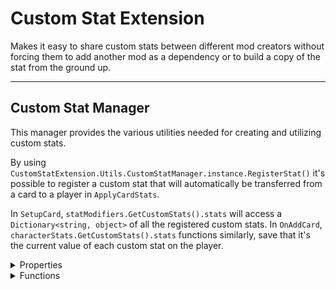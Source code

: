# Custom Stat Extension

Makes it easy to share custom stats between different mod creators without forcing them to add another mod as a dependency or to build a copy of the stat from the ground up.

----
## Custom Stat Manager

This manager provides the various utilities needed for creating and utilizing custom stats.

By using `CustomStatExtension.Utils.CustomStatManager.instance.RegisterStat()` it's possible to register a custom stat that will automatically be transferred from a card to a player in `ApplyCardStats`.

In `SetupCard`, `statModifiers.GetCustomStats().stats` will access a `Dictionary<string, object>` of all the registered custom stats. In `OnAddCard`, `characterStats.GetCustomStats().stats` functions similarly, save that it's the current value of each custom stat on the player.

<details>
<summary>Properties</summary>

### instance
```cs
CustomStatManager instance { get; }
```
#### Description
Static reference of the class for accessiblity purposes.

### RegisteredStats
```cs
ReadOnlyDictionary<string, object> RegisteredStats { get; }
```
#### Description
The currently registered stats and their default values.
</details>

<details>
<summary>Functions</summary>

### RegisterStat()
```cs
bool RegisterStat(string name, object defaultValue, Func<object, object, object> applyStatsOperation)
```
#### Description
Registers a stat with the Custom Stat Manager for automated usage.

Returns true if the stat is added, or false if a stat with that name existed already.

#### Parameters
- *string* `name` the name of the stat.
- *object* `defaultValue` the default value that the stat is initialized with.
- *Func<object, object, object>* `applyStatsOperation` the function run in `ApplyCardStats` to transfer values from the card to the player.
  - *object* `currentValue` the current value on the player.
  - *object* `incomingValue` the current value on the card.
  - *object* `finalValue` the returned value that the player is set to.

#### Example Usage
```CSHARP
CustomStatExtension.Utils.CustomStatManager.instance.RegisterStat("Armor", 0f, ());

public object AddArmor(object start, object add)
{
    return ((float) start + (float) add);
}
```
</details>
